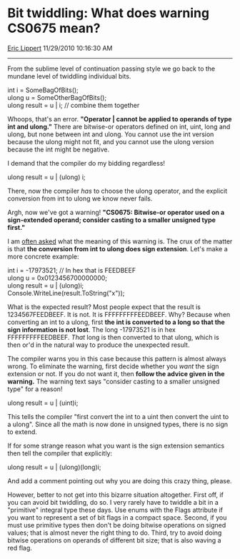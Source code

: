 # Bit twiddling: What does warning CS0675 mean?

[Eric Lippert](https://social.msdn.microsoft.com/profile/Eric%20Lippert) 11/29/2010 10:16:30 AM

-----

From the sublime level of continuation passing style we go back to the mundane level of twiddling individual bits.

 

int i = SomeBagOfBits();  
ulong u = SomeOtherBagOfBits();  
ulong result = u | i; // combine them together

Whoops, that's an error. **"Operator | cannot be applied to operands of type int and ulong."** There are bitwise-or operators defined on int, uint, long and ulong, but none between int and ulong. You cannot use the int version because the ulong might not fit, and you cannot use the ulong version because the int might be negative.

I demand that the compiler do my bidding regardless\!

 

ulong result = u | (ulong) i;

There, now the compiler *has* to choose the ulong operator, and the explicit conversion from int to ulong we know never fails.

Argh, now we've got a warning\! **"CS0675: Bitwise-or operator used on a sign-extended operand; consider casting to a smaller unsigned type first."**

I am [often asked](http://stackoverflow.com/questions/4058960/how-to-supress-c-warning-cs0675-bitwise-or-operator-used-on-a-sign-extended-op/4059174#4059174) what the meaning of this warning is. The crux of the matter is that **the conversion from int to ulong does sign extension**. Let's make a more concrete example:

 

int i = -17973521; // In hex that is FEEDBEEF  
ulong u = 0x0123456700000000;  
ulong result = u | (ulong)i;  
Console.WriteLine(result.ToString("x"));

What is the expected result? Most people expect that the result is 1234567FEEDBEEF. It is not. It is FFFFFFFFFEEDBEEF. Why? Because when converting an int to a ulong, first **the int is converted to a long so that the sign information is not lost**. The long -17973521 is in hex FFFFFFFFFEEDBEEF. *That* long is then converted to that ulong, which is then or'd in the natural way to produce the unexpected result.

The compiler warns you in this case because this pattern is almost always wrong. To eliminate the warning, first decide whether you *want* the sign extension or not. If you do not want it, then **follow the advice given in the warning.** The warning text says "consider casting to a smaller unsigned type" for a reason\!

 

ulong result = u | (uint)i;

This tells the compiler "first convert the int to a uint then convert the uint to a ulong". Since all the math is now done in unsigned types, there is no sign to extend.

If for some strange reason what you want is the sign extension semantics then tell the compiler that explicitly:

 

ulong result = u | (ulong)(long)i;

And add a comment pointing out why you are doing this crazy thing, please.

However, better to not get into this bizarre situation altogether. First off, if you can avoid bit twiddling, do so. I very rarely have to twiddle a bit in a "primitive" integral type these days. Use enums with the Flags attribute if you want to represent a set of bit flags in a compact space. Second, if you must use primitive types then don't be doing bitwise operations on signed values; that is almost never the right thing to do. Third, try to avoid doing bitwise operations on operands of different bit size; that is also waving a red flag.

